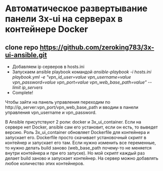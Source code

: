 # Автоматическое развертывание панели 3x-ui на серверах в контейнере Docker

clone repo https://github.com/zeroking783/3x-ui-ansible.git
---

- Добавляем ip серверов в hosts.ini
- Запускаем ansible playbook командой *ansible-playbook -i hosts.ini playbook.yml -e "vpn_id_user=value vpn_username=value vpn_password=value vpn_port=value vpn_web_base_path=value" --limit ip_servers*
- Complete!

Чтобы зайти на панель управления переходим по http://ip_server:vpn_port/vpn_web_base_path и вводим в панели управления vpn_username и vpn_password.

В Ansible присутствуют 2 роли: docker и 3x_ui_container. 
Если на сервере нет Docker, ansible сам его установит, если он есть, то выведет версию. 
Роль 3x_ui_container обновляет Dockerfile для контейнера и запускает его. 
Dockerfile просто скачивает установочный скрипт в контейнер и запускает его там. 
Если нужно изменить все переменные, то нужно делать build заново 
(web_base_path почему-то не меняется внутри контейнера и при его запуске). Но мой скрипт каждый раз делает build заново и запускает контейнер.
На сервер можно добавлять любое количество этих контейнеров.
